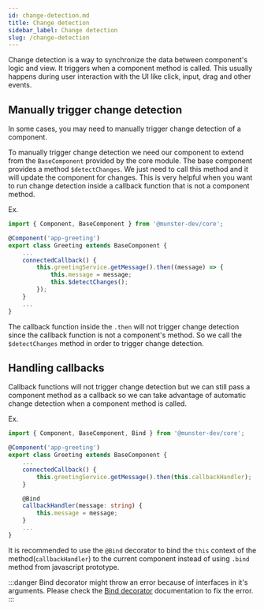 ```yaml
---
id: change-detection.md
title: Change detection
sidebar_label: Change detection
slug: /change-detection
---
```


Change detection is a way to synchronize the data between component's logic and view.
It triggers when a component method is called.
This usually happens during user interaction with the UI like click, input, drag and other events.

## Manually trigger change detection

In some cases, you may need to manually trigger change detection of a component.

To manually trigger change detection we need our component to extend from the `BaseComponent` provided by the core module.
The base component provides a method `$detectChanges`. We just need to call this method and it will update the component for changes.
This is very helpful when you want to run change detection inside a callback function that is not a component method.

Ex.

```typescript
import { Component, BaseComponent } from '@munster-dev/core';

@Component('app-greeting')
export class Greeting extends BaseComponent {
    ...
    connectedCallback() {
        this.greetingService.getMessage().then((message) => {
            this.message = message;
            this.$detectChanges();
        });
    }
    ...
}
```

The callback function inside the `.then` will not trigger change detection since the callback function is not a component's method.
So we call the `$detectChanges` method in order to trigger change detection.

## Handling callbacks

Callback functions will not trigger change detection but we can still pass a component method as a callback so we can take advantage of automatic change detection when a component method is called.

Ex.

```typescript
import { Component, BaseComponent, Bind } from '@munster-dev/core';

@Component('app-greeting')
export class Greeting extends BaseComponent {
    ...
    connectedCallback() {
        this.greetingService.getMessage().then(this.callbackHandler);
    }

    @Bind
    callbackHandler(message: string) {
        this.message = message;
    }
    ...
}
```

It is recommended to use the `@Bind` decorator to bind the `this` context of the method(`callbackHandler`) to the current component instead of using `.bind` method from javascript prototype.

:::danger
Bind decorator might throw an error because of interfaces in it's arguments.
Please check the [Bind decorator](./bind-decorator) documentation to fix the error.
:::